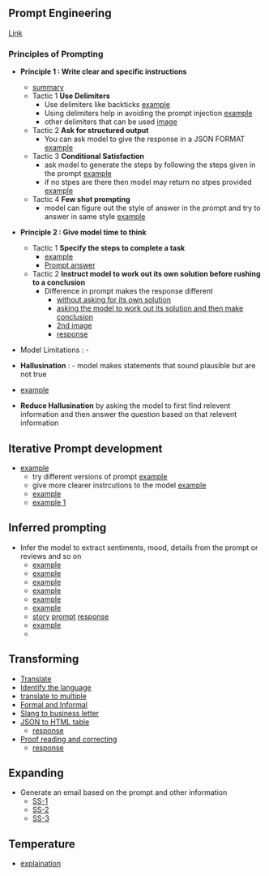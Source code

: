 ## Prompt Engineering

[Link](https://learn.deeplearning.ai/chatgpt-prompt-eng)

### Principles of Prompting

- **Principle 1 : Write clear and specific instructions**
  -  [summary](image.png)
    - Tactic 1 **Use Delimiters**
      - Use delimiters like backticks [example](https://prnt.sc/0FnWT_SdlQP0)
      - Using delimiters help in avoiding the prompt
        injection [example](https://prnt.sc/ZlBVvEJWbkMF)
      - other delimiters that can be used [image](https://prnt.sc/bvhV3NOW8bqt)
    - Tactic 2 **Ask for structured output**
        - You can ask model to give the response in a JSON FORMAT [example](https://prnt.sc/W5c4eDaF4pAV)
    - Tactic 3 **Conditional Satisfaction**
        - ask model to generate the steps by following the steps given in the prompt [example](https://prnt.sc/NBP0y9zDI-Yu)
        - if no stpes are there then model may return no stpes provided [example](https://prnt.sc/8lnQPelVKUOv)
    - Tactic 4 **Few shot prompting**
        - model can figure out the style of answer in the prompt and try to answer in same style [example](https://prnt.sc/Bo2tpbCvstr2)

- **Principle 2 : Give model time to think**
    - Tactic 1 **Specify the steps to complete a task**
        -  [example](https://prnt.sc/9953G34bVqSc)
        - [Prompt answer](https://prnt.sc/qZ0bV20zX9YV)
    - Tactic 2 **Instruct model to work out its own solution before rushing to a conclusion**
        - Difference in prompt makes the response different
            - [without asking for its own solution](https://prnt.sc/-ph1d7fW0yAd)
            - [asking the model to work out its solution and then make conclusion](https://prnt.sc/E5B1IHJjzvKs) 
            - [2nd image](https://prnt.sc/SgML2TXtSnwe)
            - [response](https://prnt.sc/deGYv3-ZUj4q)

- Model Limitations : - 

- **Hallusination** : - model makes statements that sound plausible but are not true
 - [example](https://prnt.sc/b82jMYYyyRTy)
 - **Reduce Hallusination** by asking the model to first find relevent information and then answer the question based on that relevent information

## Iterative Prompt development
- [example](https://prnt.sc/58gecEMghzHf)
  - try different versions of prompt [example](https://prnt.sc/9JYbOhX6nQV-)
  - give more clearer instrcutions to the model [example](https://prnt.sc/NPFUBL-ULXkX)
  - [example](https://prnt.sc/Kl4EBVrdChfD)
  - [example 1](https://prnt.sc/muYNOOv7Qrx_)

## Inferred prompting

- Infer the model to extract sentiments, mood, details from the prompt or reviews and so on
  - [example](https://prnt.sc/537Ni9IGdG7G)
  - [example](https://prnt.sc/rEIAlM3ygp5o)
  - [example](https://prnt.sc/RUAkLUIGiUTF)
  - [example](https://prnt.sc/DTQH6I_Cxc14)
  - [example](https://prnt.sc/fcUYW9APBnKq)
  - [example](https://prnt.sc/650xQFVFFM9t)
  - [story](https://prnt.sc/c5DuGvunZjZv) [prompt](https://prnt.sc/dZ9N992dAKOZ) [response](https://prnt.sc/c6OhQWwiZvSB) 
  - [example](https://prnt.sc/9Q0AbVH6_b-o)
  - 

## Transforming 
- [Translate](https://prnt.sc/b4SU-FIk1gj-)
- [Identify the language](https://prnt.sc/wasOAdB6bBYm)
- [translate to multiple](https://prnt.sc/Vz1l2nIAoAxd)
- [Formal and Informal](https://prnt.sc/nKCbSVz0Bqun)
- [Slang to business letter](https://prnt.sc/ucBZumQHyBB7)
- [JSON to HTML table](https://prnt.sc/5oTeLVgo-_rZ) 
  - [response](https://prnt.sc/dhW-0f8IyhGG)
- [Proof reading and correcting](https://prnt.sc/cQclwWDhO4D7)
  - [response](https://prnt.sc/zYRKFjruh-An)

## Expanding
- Generate an email based on the prompt and other information
  - [SS-1](https://prnt.sc/IbCAnly9X0Sv)
  - [SS-2](https://prnt.sc/wP1lBZofEe-u)
  - [SS-3](https://prnt.sc/L-AAUVn0H2hs)

## Temperature
- [explaination](https://prnt.sc/9BO26Z_K19rL)

